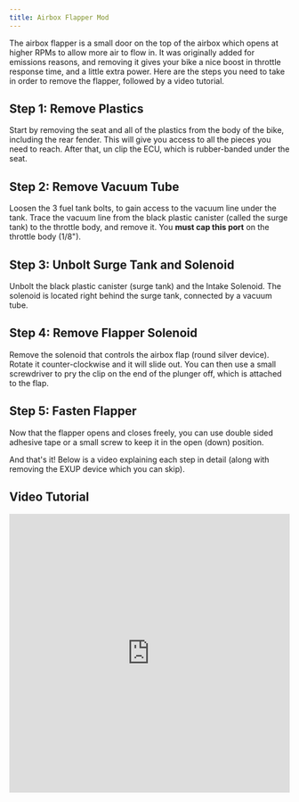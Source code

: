 ```yaml
---
title: Airbox Flapper Mod
---
```


The airbox flapper is a small door on the top of the airbox which opens at higher RPMs to allow more air to flow in. It was originally added for emissions reasons, and removing it gives your bike a nice boost in throttle response time, and a little extra power. Here are the steps you need to take in order to remove the flapper, followed by a video tutorial.

## Step 1: Remove Plastics

Start by removing the seat and all of the plastics from the body of the bike, including the rear fender. This will give you access to all the pieces you need to reach. After that, un clip the ECU, which is rubber-banded under the seat.

## Step 2: Remove Vacuum Tube

Loosen the 3 fuel tank bolts, to gain access to the vacuum line under the tank. Trace the vacuum line from the black plastic canister (called the surge tank) to the throttle body, and remove it. You **must cap this port** on the throttle body (1/8").

## Step 3: Unbolt Surge Tank and Solenoid

Unbolt the black plastic canister (surge tank) and the Intake Solenoid. The solenoid is located right behind the surge tank, connected by a vacuum tube.

## Step 4: Remove Flapper Solenoid

Remove the solenoid that controls the airbox flap (round silver device). Rotate it counter-clockwise and it will slide out. You can then use a small screwdriver to pry the clip on the end of the plunger off, which is attached to the flap.

## Step 5: Fasten Flapper

Now that the flapper opens and closes freely, you can use double sided adhesive tape or a small screw to keep it in the open (down) position.


And that's it! Below is a video explaining each step in detail (along with removing the EXUP device which you can skip).


## Video Tutorial

<iframe width='100%' height='500' src='https://www.youtube.com/embed/WFTOrxg_B6w' frameborder='0' allowfullscreen></iframe>


